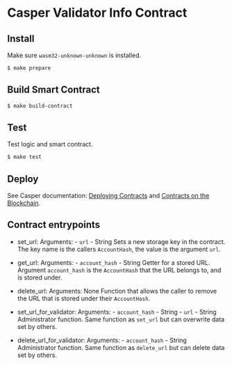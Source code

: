 # Casper Validator Info Contract

## Install
Make sure `wasm32-unknown-unknown` is installed.
```bash
$ make prepare
```

## Build Smart Contract
```bash
$ make build-contract
```

## Test
Test logic and smart contract.
```bash
$ make test
```

## Deploy

See Casper documentation: [Deploying Contracts](https://docs.casperlabs.io/en/latest/dapp-dev-guide/deploying-contracts.html) and [Contracts on the Blockchain](https://docs.casperlabs.io/en/latest/dapp-dev-guide/calling-contracts.html).

## Contract entrypoints

- set_url:
    Arguments:
        - `url` - String
    Sets a new storage key in the contract. The key name is the callers `AccountHash`, the value is the argument `url`.

- get_url:
    Arguments:
        - `account_hash` - String
    Getter for a stored URL. Argument `account_hash` is the `AccountHash` that the URL belongs to, and is stored under.

- delete_url:
    Arguments: None
    Function that allows the caller to remove the URL that is stored under their `AccountHash`.

- set_url_for_validator:
    Arguments:
        - `account_hash` - String
        - `url` - String
    Administrator function. Same function as `set_url` but can overwrite data set by others.

- delete_url_for_validator:
    Arguments:
        - `account_hash` - String
    Administrator function. Same function as `delete_url` but can delete data set by others.

